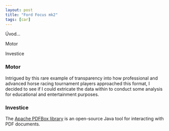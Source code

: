 ```yaml
---
layout: post
title: "Ford Focus mk2"
tags: [car]
---
```


Úvod...

Motor

Investice

<!-- more -->

### Motor

Intrigued by this rare example of transparency into how professional and advanced horse racing tournament players approached this format, I decided to see if I could extricate the data within to conduct some analysis for educational and entertainment purposes.

### Investice

The [Apache PDFBox library](https://pdfbox.apache.org/) is an open-source Java tool for interacting with PDF documents.
